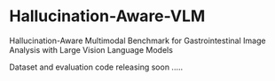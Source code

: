 # Hallucination-Aware-VLM
Hallucination-Aware Multimodal Benchmark for Gastrointestinal Image Analysis with Large Vision Language Models

Dataset and evaluation code releasing soon .....
